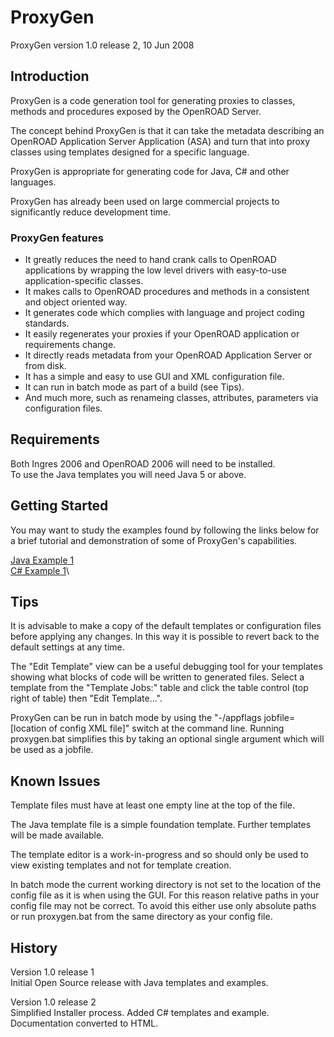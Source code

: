 ProxyGen
========

ProxyGen version 1.0 release 2, 10 Jun 2008

Introduction
------------

ProxyGen is a code generation tool for generating proxies to classes,
methods and procedures exposed by the OpenROAD Server.

The concept behind ProxyGen is that it can take the metadata describing
an OpenROAD Application Server Application (ASA) and turn that into
proxy classes using templates designed for a specific language.

ProxyGen is appropriate for generating code for Java, C\# and other
languages.

ProxyGen has already been used on large commercial projects to
significantly reduce development time.

### ProxyGen features

-   It greatly reduces the need to hand crank calls to OpenROAD
    applications by wrapping the low level drivers with easy-to-use
    application-specific classes.
-   It makes calls to OpenROAD procedures and methods in a consistent
    and object oriented way.
-   It generates code which complies with language and project
    coding standards.
-   It easily regenerates your proxies if your OpenROAD application or
    requirements change.
-   It directly reads metadata from your OpenROAD Application Server or
    from disk.
-   It has a simple and easy to use GUI and XML configuration file.
-   It can run in batch mode as part of a build (see Tips).
-   And much more, such as renameing classes, attributes, parameters via
    configuration files.

Requirements
------------

Both Ingres 2006 and OpenROAD 2006 will need to be installed.\
 To use the Java templates you will need Java 5 or above.

Getting Started
---------------

You may want to study the examples found by following the links below
for a brief tutorial and demonstration of some of ProxyGen's
capabilities.

[Java Example 1](java/examples/example1/index.html)\
 [C\# Example 1](csharp/examples/example1/index.html)\

Tips
----

It is advisable to make a copy of the default templates or configuration
files before applying any changes. In this way it is possible to revert
back to the default settings at any time.

The "Edit Template" view can be a useful debugging tool for your
templates showing what blocks of code will be written to generated
files. Select a template from the "Template Jobs:" table and click the
table control (top right of table) then "Edit Template...".

ProxyGen can be run in batch mode by using the "-/appflags
jobfile=\[location of config XML file\]" switch at the command line.
Running proxygen.bat simplifies this by taking an optional single
argument which will be used as a jobfile.

Known Issues
------------

Template files must have at least one empty line at the top of the file.

The Java template file is a simple foundation template. Further
templates will be made available.

The template editor is a work-in-progress and so should only be used to
view existing templates and not for template creation.

In batch mode the current working directory is not set to the location
of the config file as it is when using the GUI. For this reason relative
paths in your config file may not be correct. To avoid this either use
only absolute paths or run proxygen.bat from the same directory as your
config file.

History
-------

Version 1.0 release 1\
 Initial Open Source release with Java templates and examples.

Version 1.0 release 2\
 Simplified Installer process. Added C\# templates and example.
Documentation converted to HTML.
